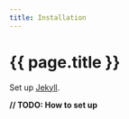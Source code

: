 ```yaml
---
title: Installation
---
```


# {{ page.title }}

Set up [Jekyll](https://jekyllrb.com).

**// TODO: How to set up**